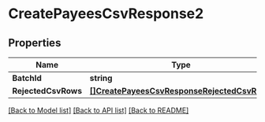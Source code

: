 # CreatePayeesCsvResponse2

## Properties

Name | Type | Description | Notes
------------ | ------------- | ------------- | -------------
**BatchId** | **string** |  | [optional] 
**RejectedCsvRows** | [**[]CreatePayeesCsvResponseRejectedCsvRows**](CreatePayeesCSVResponse_rejectedCsvRows.md) |  | [optional] 

[[Back to Model list]](../README.md#documentation-for-models) [[Back to API list]](../README.md#documentation-for-api-endpoints) [[Back to README]](../README.md)


